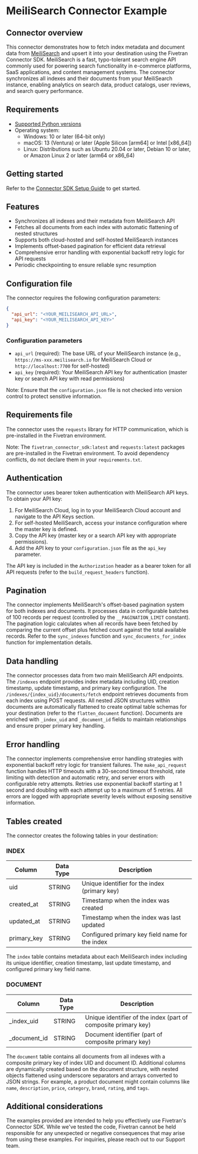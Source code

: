 # MeiliSearch Connector Example

## Connector overview
This connector demonstrates how to fetch index metadata and document data from [MeiliSearch](https://www.meilisearch.com/) and upsert it into your destination using the Fivetran Connector SDK. MeiliSearch is a fast, typo-tolerant search engine API commonly used for powering search functionality in e-commerce platforms, SaaS applications, and content management systems. The connector synchronizes all indexes and their documents from your MeiliSearch instance, enabling analytics on search data, product catalogs, user reviews, and search query performance.

## Requirements
- [Supported Python versions](https://github.com/fivetran/fivetran_connector_sdk/blob/main/README.md#requirements)
- Operating system:
  - Windows: 10 or later (64-bit only)
  - macOS: 13 (Ventura) or later (Apple Silicon [arm64] or Intel [x86_64])
  - Linux: Distributions such as Ubuntu 20.04 or later, Debian 10 or later, or Amazon Linux 2 or later (arm64 or x86_64)

## Getting started
Refer to the [Connector SDK Setup Guide](https://fivetran.com/docs/connectors/connector-sdk/setup-guide) to get started.

## Features
- Synchronizes all indexes and their metadata from MeiliSearch API
- Fetches all documents from each index with automatic flattening of nested structures
- Supports both cloud-hosted and self-hosted MeiliSearch instances
- Implements offset-based pagination for efficient data retrieval
- Comprehensive error handling with exponential backoff retry logic for API requests
- Periodic checkpointing to ensure reliable sync resumption

## Configuration file
The connector requires the following configuration parameters:

```json
{
  "api_url": "<YOUR_MEILISEARCH_API_URL>",
  "api_key": "<YOUR_MEILISEARCH_API_KEY>"
}
```

### Configuration parameters

- `api_url` (required): The base URL of your MeiliSearch instance (e.g., `https://ms-xxx.meilisearch.io` for MeiliSearch Cloud or `http://localhost:7700` for self-hosted)
- `api_key` (required): Your MeiliSearch API key for authentication (master key or search API key with read permissions)

Note: Ensure that the `configuration.json` file is not checked into version control to protect sensitive information.

## Requirements file
The connector uses the `requests` library for HTTP communication, which is pre-installed in the Fivetran environment.

Note: The `fivetran_connector_sdk:latest` and `requests:latest` packages are pre-installed in the Fivetran environment. To avoid dependency conflicts, do not declare them in your `requirements.txt`.

## Authentication
The connector uses bearer token authentication with MeiliSearch API keys. To obtain your API key:

1. For MeiliSearch Cloud, log in to your MeiliSearch Cloud account and navigate to the API Keys section.
2. For self-hosted MeiliSearch, access your instance configuration where the master key is defined.
3. Copy the API key (master key or a search API key with appropriate permissions).
4. Add the API key to your `configuration.json` file as the `api_key` parameter.

The API key is included in the `Authorization` header as a bearer token for all API requests (refer to the `build_request_headers` function).

## Pagination
The connector implements MeiliSearch's offset-based pagination system for both indexes and documents. It processes data in configurable batches of 100 records per request (controlled by the `__PAGINATION_LIMIT` constant). The pagination logic calculates when all records have been fetched by comparing the current offset plus fetched count against the total available records. Refer to the `sync_indexes` function and `sync_documents_for_index` function for implementation details.

## Data handling
The connector processes data from two main MeiliSearch API endpoints. The `/indexes` endpoint provides index metadata including UID, creation timestamp, update timestamp, and primary key configuration. The `/indexes/{index_uid}/documents/fetch` endpoint retrieves documents from each index using POST requests. All nested JSON structures within documents are automatically flattened to create optimal table schemas for your destination (refer to the `flatten_document` function). Documents are enriched with `_index_uid` and `_document_id` fields to maintain relationships and ensure proper primary key handling.

## Error handling
The connector implements comprehensive error handling strategies with exponential backoff retry logic for transient failures. The `make_api_request` function handles HTTP timeouts with a 30-second timeout threshold, rate limiting with detection and automatic retry, and server errors with configurable retry attempts. Retries use exponential backoff starting at 1 second and doubling with each attempt up to a maximum of 5 retries. All errors are logged with appropriate severity levels without exposing sensitive information.

## Tables created
The connector creates the following tables in your destination:

### INDEX

| Column | Data Type | Description |
|--------|-----------|-------------|
| uid | STRING | Unique identifier for the index (primary key) |
| created_at | STRING | Timestamp when the index was created |
| updated_at | STRING | Timestamp when the index was last updated |
| primary_key | STRING | Configured primary key field name for the index |

The `index` table contains metadata about each MeiliSearch index including its unique identifier, creation timestamp, last update timestamp, and configured primary key field name.

### DOCUMENT

| Column | Data Type | Description |
|--------|-----------|-------------|
| _index_uid | STRING | Unique identifier of the index (part of composite primary key) |
| _document_id | STRING | Document identifier (part of composite primary key) |

The `document` table contains all documents from all indexes with a composite primary key of index UID and document ID. Additional columns are dynamically created based on the document structure, with nested objects flattened using underscore separators and arrays converted to JSON strings. For example, a product document might contain columns like `name`, `description`, `price`, `category`, `brand`, `rating`, and `tags`.

## Additional considerations
The examples provided are intended to help you effectively use Fivetran's Connector SDK. While we've tested the code, Fivetran cannot be held responsible for any unexpected or negative consequences that may arise from using these examples. For inquiries, please reach out to our Support team.
